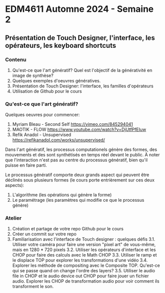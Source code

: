 # EDM4611 Automne 2024 - Semaine 2 
## Présentation de Touch Designer, l'interface, les opérateurs, les keyboard shortcuts 

### Contenu
1. Qu'est-ce que l'art génératif? Quel est l'objectif de la générativité en image de synthèse?
2. Quelques exemples d'oeuvres génératives. 
3. Présentation de Touch Designer: l'interface, les familles d'opérateurs
4. Utilisation de Github pour le cours

### Qu'est-ce que l'art génératif? 
Quelques oeuvres pour commencer: 
1. Myriam Bleau - Second Self https://vimeo.com/845294041 
2. MAOTIK - FLOW https://www.youtube.com/watch?v=DjUtfPfEIuw 
3. Refik Anadol - Unsupervised https://refikanadol.com/works/unsupervised/ 

Dans l'art génératif, les processus computationels génère des formes, des mouvements et des sont synthétisés en temps réel devant le public. À noter que l'interaction n'est pas au centre du processus génératif, bien qu'il puisse en faire parti. 

Le processus génératif comporte deux grands aspect qui peuvent être déclinés sous plusieurs formes (le cours porte entrièrement sur ces deux aspects): 
1. L'algorithme (les opérations qui génère la forme)
2. Le paramétrage (les paramètres qui modifie ce que le processus génère)

### Atelier
1. Création et partage de votre repo Github pour le cours 
2. Créer un commit sur votre repo 
3. Familiarisation avec l'interface de Touch designer : quelques défis
	3.1. Utiliser votre caméra pour faire une version "pixel art" de vous-même, mais en 1280 * 720 pixels 
	3.2. Utiliser les opérateurs d'interface et les CHOP pour faire des calculs avec le Math CHOP
	3.3. Utiliser le ramp et le displace TOP pour explorer les transformations d'une vidéo 
	3.4. Explorer les méthode de compositing avec le Composite TOP. Qu'est-ce qui se passe quand on change l'ordre des layers? 
	3.5. Utiliser le audio file in CHOP et le audio device out CHOP pour faire jouer un fichier audio. Explorer les CHOP de transformation audio pour voir comment ils transforment le son. 
